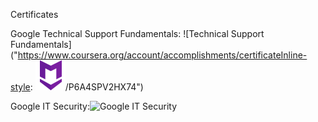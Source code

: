 Certificates

Google Technical Support Fundamentals: 
![Technical Support Fundamentals]("https://www.coursera.org/account/accomplishments/certificateInline-style: ![alt text](https://github.com/adam-p/markdown-here/raw/master/src/common/images/icon48.png "Logo Title Text 1")/P6A4SPV2HX74")

Google IT Security:![Google IT Security]("https://www.coursera.org/account/accomplishments/certificate/22CGURF2XQC6")

